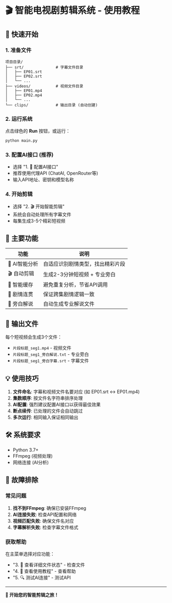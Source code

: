 # 🎬 智能电视剧剪辑系统 - 使用教程

## 🚀 快速开始

### 1. 准备文件
```
项目目录/
├── srt/              # 字幕文件目录
│   ├── EP01.srt
│   ├── EP02.srt
│   └── ...
├── videos/           # 视频文件目录
│   ├── EP01.mp4
│   ├── EP02.mp4
│   └── ...
└── clips/            # 输出目录 (自动创建)
```

### 2. 运行系统
点击绿色的 **Run** 按钮，或运行：
```bash
python main.py
```

### 3. 配置AI接口 (推荐)
- 选择 "1. 🤖 配置AI接口"
- 推荐使用代理API (ChatAI, OpenRouter等)
- 输入API地址、密钥和模型名称

### 4. 开始剪辑
- 选择 "2. 🎬 开始智能剪辑"
- 系统会自动处理所有字幕文件
- 每集生成3-5个精彩短视频

## 🎯 主要功能

| 功能 | 说明 |
|------|------|
| 🤖 AI智能分析 | 自适应识别剧情类型，找出精彩片段 |
| 🎬 自动剪辑 | 生成2-3分钟短视频 + 专业旁白 |
| 💾 智能缓存 | 避免重复分析，节省API调用 |
| 🔗 剧情连贯 | 保证跨集剧情逻辑一致 |
| 📝 旁白解说 | 自动生成专业解说文件 |

## 📁 输出文件

每个短视频会生成3个文件：
- `片段标题_seg1.mp4` - 视频文件
- `片段标题_seg1_旁白解说.txt` - 专业旁白
- `片段标题_seg1_旁白字幕.srt` - 字幕文件

## 💡 使用技巧

1. **文件命名**: 字幕和视频文件名要对应 (如 EP01.srt ↔ EP01.mp4)
2. **集数顺序**: 按文件名字符串排序处理
3. **AI配置**: 强烈建议配置AI接口以获得最佳效果
4. **断点续传**: 已处理的文件会自动跳过
5. **多次运行**: 相同输入保证相同输出

## 🛠️ 系统要求

- Python 3.7+
- FFmpeg (视频处理)
- 网络连接 (AI分析)

## 🔧 故障排除

### 常见问题
1. **找不到FFmpeg**: 确保已安装FFmpeg
2. **AI连接失败**: 检查API配置和网络
3. **视频匹配失败**: 确保文件名对应
4. **字幕解析失败**: 检查字幕文件格式

### 获取帮助
在主菜单选择对应功能：
- "3. 📁 查看详细文件状态" - 检查文件
- "4. 📖 查看使用教程" - 查看帮助
- "5. 🔍 测试AI连接" - 测试API

---

**🎉 开始您的智能剪辑之旅！**